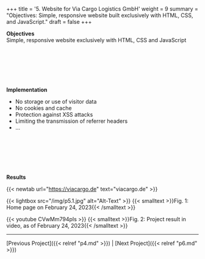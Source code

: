 +++
title = '5. Website for Via Cargo Logistics GmbH'
weight = 9
summary = "Objectives: Simple, responsive website built exclusively with HTML, CSS, and JavaScript."
draft = false
+++

**Objectives**  
Simple, responsive website exclusively with HTML, CSS and JavaScript  

</br></br>  
</br></br> 

**Implementation**  
- No storage or use of visitor data
- No cookies and cache
- Protection against XSS attacks
- Limiting the transmission of referrer headers
- …

</br></br>  
</br></br> 

**Results**  

{{< newtab url="https://viacargo.de" text="viacargo.de" >}}

{{< lightbox src="/img/p5.1.jpg" alt="Alt-Text" >}}
{{< smalltext >}}Fig. 1: Home page on February 24, 2023{{< /smalltext >}}


{{< youtube CVwMm794pIs >}}
{{< smalltext >}}Fig. 2: Project result in video, as of February 24, 2023{{< /smalltext >}}

---

[Previous Project]({{< relref "p4.md" >}}) | [Next Project]({{< relref "p6.md" >}})

